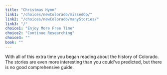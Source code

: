 ```yaml
---
title: "Christmas Hymn"
link1: "/choices/newColorado/missedOp/"
link2: "/choices/newColorado/manyStories/"
link3: "/"
choice1: "Enjoy More Free Time"
choice2: "Continue Researching"
choice3: ""
book: ""
---
```

With all of this extra time you began reading about the history of Colorado. The stories are even more interesting than you could've predicted, but there is no good comprehensive guide.